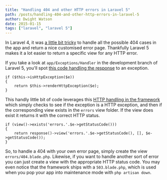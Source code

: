 ```yaml
---
title: "Handling 404 and other HTTP errors in Laravel 5"
path: /posts/handling-404-and-other-http-errors-in-laravel-5
author: Dwight Watson
date: 2015-01-15
tags: ["laravel", "laravel 5"]
---
```


In Laravel 4, it was [a little bit tricky](https://stackoverflow.com/questions/26291854/laravel-4-production-site-customize-error-page) to handle all the possible 404 cases in the app and return a nice customised error page. Thankfully Laravel 5 makes it a lot easier to return a specific view for any HTTP error.

If you take a look at `app/Exceptions/Handler` in the development branch of Laravel 5, you'll spot [this code handling the response](https://github.com/laravel/laravel/blob/develop/app/Exceptions/Handler.php#L37-L47) to an exception.

    if ($this->isHttpException($e))
    {
        return $this->renderHttpException($e);
    }

This handly little bit of code leverages this [HTTP handling in the framework](https://github.com/laravel/framework/blob/master/src/Illuminate/Foundation/Exceptions/Handler.php#L77-L104) which simply checks to see if the exception is a HTTP exception, and then if the corresponding view exists in the `errors` view folder. If the view does exist it returns it with the correct HTTP status.

    if (view()->exists('errors.'.$e->getStatusCode()))
    {
        return response()->view('errors.'.$e->getStatusCode(), [], $e->getStatusCode());
    }

So, to handle a 404 with your own error page, simply create the view `errors/404.blade.php`. Likewise, if you want to handle another sort of error you can just create a view with the appropriate HTTP status code. You may even notice that the framework ships with a `503.blade.php`, which is used when you pop your app into maintenance mode with `php artisan down`.
